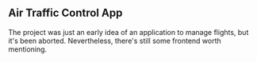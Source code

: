 ## Air Traffic Control App

The project was just an early idea of an application to manage flights, but it's been aborted. Nevertheless, there's still some frontend worth mentioning.
